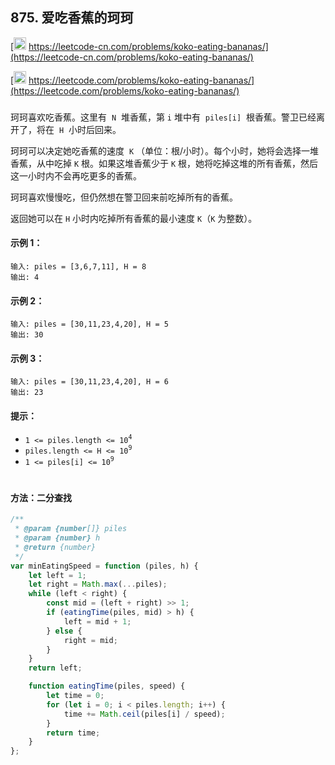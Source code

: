 ## 875. 爱吃香蕉的珂珂

[<img src="https://static.leetcode-cn.com/cn-mono-assets/production/assets/logo-dark-cn.c42314a8.svg" height="20" /> https://leetcode-cn.com/problems/koko-eating-bananas/](https://leetcode-cn.com/problems/koko-eating-bananas/)

[<img src="https://assets.leetcode.com/static_assets/public/webpack_bundles/images/logo-dark.e99485d9b.svg" height="20"/> https://leetcode.com/problems/koko-eating-bananas/](https://leetcode.com/problems/koko-eating-bananas/)

###

珂珂喜欢吃香蕉。这里有  `N`  堆香蕉，第 `i` 堆中有  `piles[i]`  根香蕉。警卫已经离开了，将在  `H`  小时后回来。

珂珂可以决定她吃香蕉的速度  `K` （单位：根/小时）。每个小时，她将会选择一堆香蕉，从中吃掉 `K` 根。如果这堆香蕉少于 `K` 根，她将吃掉这堆的所有香蕉，然后这一小时内不会再吃更多的香蕉。

珂珂喜欢慢慢吃，但仍然想在警卫回来前吃掉所有的香蕉。

返回她可以在 `H` 小时内吃掉所有香蕉的最小速度 `K`（`K` 为整数）。

#### 示例 1：

```
输入: piles = [3,6,7,11], H = 8
输出: 4
```

#### 示例 2：

```
输入: piles = [30,11,23,4,20], H = 5
输出: 30
```

#### 示例 3：

```
输入: piles = [30,11,23,4,20], H = 6
输出: 23
```

#### 提示：

-   `1 <= piles.length <= 10`<sup>`4`</sup>
-   `piles.length <= H <= 10`<sup>`9`</sup>
-   `1 <= piles[i] <= 10`<sup>`9`</sup>

#

#### 方法：二分查找

```js
/**
 * @param {number[]} piles
 * @param {number} h
 * @return {number}
 */
var minEatingSpeed = function (piles, h) {
    let left = 1;
    let right = Math.max(...piles);
    while (left < right) {
        const mid = (left + right) >> 1;
        if (eatingTime(piles, mid) > h) {
            left = mid + 1;
        } else {
            right = mid;
        }
    }
    return left;

    function eatingTime(piles, speed) {
        let time = 0;
        for (let i = 0; i < piles.length; i++) {
            time += Math.ceil(piles[i] / speed);
        }
        return time;
    }
};
```
